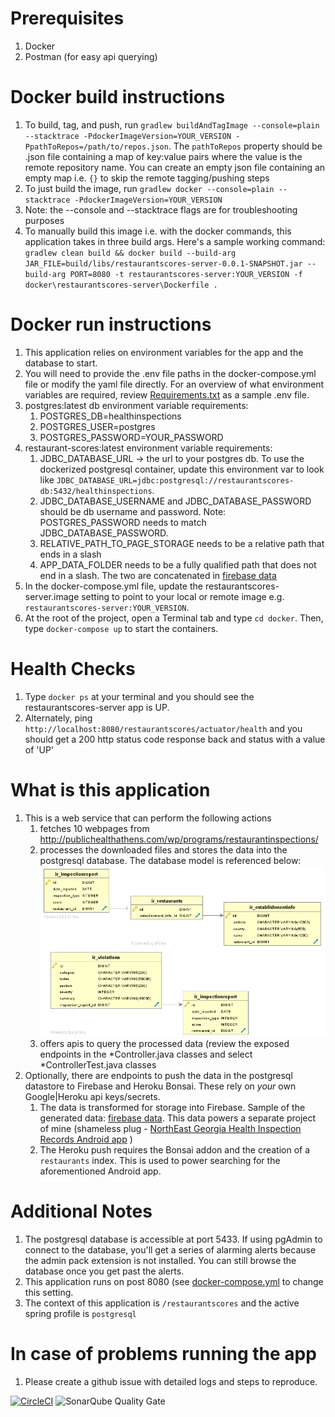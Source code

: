 # Prerequisites

1. Docker
2. Postman (for easy api querying)

# Docker build instructions
1. To build, tag, and push, run ```gradlew buildAndTagImage --console=plain --stacktrace -PdockerImageVersion=YOUR_VERSION -PpathToRepos=/path/to/repos.json```. The `pathToRepos` property should be .json file containing a map of key:value pairs where the value is the remote repository name. You can create an empty json file containing an empty map i.e. `{}` to skip the remote tagging/pushing steps
2. To just build the image, run ```gradlew docker --console=plain --stacktrace -PdockerImageVersion=YOUR_VERSION```
3. Note: the --console and --stacktrace flags are for troubleshooting purposes
4. To manually build this image i.e. with the docker commands, this application takes in three build args. Here's a sample working command: ```gradlew clean build && docker build --build-arg JAR_FILE=build/libs/restaurantscores-server-0.0.1-SNAPSHOT.jar --build-arg PORT=8080 -t restaurantscores-server:YOUR_VERSION -f docker\restaurantscores-server\Dockerfile .```


# Docker run instructions

1. This application relies on environment variables for the app and the database to start.
2. You will need to provide the .env file paths in the docker-compose.yml file or modify the yaml file directly. For an overview of what environment variables are required, review [Requirements.txt](Requirements.txt) as a sample .env file.
3. postgres:latest db environment variable requirements:
    1. POSTGRES_DB=healthinspections
    2. POSTGRES_USER=postgres
    3. POSTGRES_PASSWORD=YOUR_PASSWORD
4. restaurant-scores:latest environment variable requirements:
    1. JDBC_DATABASE_URL -> the url to your postgres db. To use the dockerized postgresql container, update this environment var to look like ```JDBC_DATABASE_URL=jdbc:postgresql://restaurantscores-db:5432/healthinspections```.
    2. JDBC_DATABASE_USERNAME and JDBC_DATABASE_PASSWORD should be db username and password. Note: POSTGRES_PASSWORD needs to match JDBC_DATABASE_PASSWORD.
    3. RELATIVE_PATH_TO_PAGE_STORAGE needs to be a relative path that ends in a slash
    4. APP_DATA_FOLDER needs to be a fully qualified path that does not end in a slash. The two are concatenated in [firebase data](src/main/java/com/janeullah/healthinspectionrecords/domain/PathVariables.java)
5. In the docker-compose.yml file, update the restaurantscores-server.image setting to point to your local or remote image e.g. `restaurantscores-server:YOUR_VERSION`.
6. At the root of the project, open a Terminal tab and type `cd docker`. Then, type `docker-compose up` to start the containers.

# Health Checks

1. Type `docker ps` at your terminal and you should see the restaurantscores-server app is UP.
2. Alternately, ping `http://localhost:8080/restaurantscores/actuator/health` and you should get a 200 http status code response back and status with a value of 'UP'

# What is this application

1. This is a web service that can perform the following actions
    1. fetches 10 webpages from http://publichealthathens.com/wp/programs/restaurantinspections/
    2. processes the downloaded files and stores the data into the postgresql database. The database model is referenced below: ![alt text](src/main/resources/restaurantscores-erd.png "Entity Relationship diagram for RestaurantScores project")
    3. offers apis to query the processed data (review the exposed endpoints in the *Controller.java classes and select *ControllerTest.java classes
2. Optionally, there are endpoints to push the data in the postgresql datastore to Firebase and Heroku Bonsai. These rely on *your* own Google|Heroku api keys/secrets.
    1. The data is transformed for storage into Firebase. Sample of the generated data: [firebase data](src/main/resources/firebase-schema.json). This data powers a separate project of mine (shameless plug - [NorthEast Georgia Health Inspection Records Android app](http://bit.ly/negarestauranthealthinspections) )
    2. The Heroku push requires the Bonsai addon and the creation of a `restaurants` index. This is used to power searching for the aforementioned Android app.

# Additional Notes

1. The postgresql database is accessible at port 5433. If using pgAdmin to connect to the database, you'll get a series of alarming alerts because the admin pack extension is not installed. You can still browse the database once you get past the alerts.
2. This application runs on post 8080 (see [docker-compose.yml](docker/docker-compose.yml) to change this setting.
3. The context of this application is `/restaurantscores` and the active spring profile is `postgresql`

# In case of problems running the app

1. Please create a github issue with detailed logs and steps to reproduce.

[![CircleCI](https://circleci.com/gh/janoulle/NEGARestaurantScores/tree/master.svg?style=svg)](https://circleci.com/gh/janoulle/NEGARestaurantScores/tree/master)
![SonarQube Quality Gate](https://sonarcloud.io/api/project_badges/measure?project=restaurantscores-project%3Arestaurantscores-server&metric=alert_status)